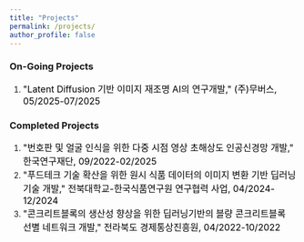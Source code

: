 ```yaml
---
title: "Projects"
permalink: /projects/
author_profile: false
---
```



### On-Going Projects

1. <font size="3em" color="black"> "Latent Diffusion 기반 이미지 재조명 AI의 연구개발," (주)무버스, 05/2025-07/2025 </font>



### Completed Projects
1. <font size="3em" color="black"> "번호판 및 얼굴 인식을 위한 다중 시점 영상 초해상도 인공신경망 개발," 한국연구재단, 09/2022-02/2025 </font>
1. <font size="3em" color="black"> "푸드테크 기술 확산을 위한 원시 식품 데이터의 이미지 변환 기반 딥러닝 기술 개발," 전북대학교-한국식품연구원 연구협력 사업, 04/2024-12/2024 </font>
1. <font size="3em" color="black"> "콘크리트블록의 생산성 향상을 위한 딥러닝기반의 블량 콘크리트블록 선별 네트워크 개발," 전라북도 경제통상진흥원, 04/2022-10/2022 </font>
